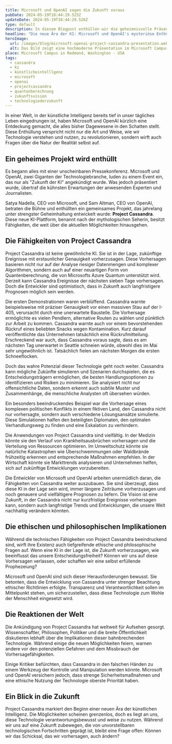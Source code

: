 ```yaml
---
title: Microsoft und OpenAI sagen die Zukunft voraus
pubDate: 2024-05-19T18:44:29.525Z
updateDate: 2024-05-19T18:44:29.526Z
type: default
description: In diesem Blogpost enthüllen wir die geheimnisvolle Präsentation von Microsoft und OpenAI, die das bahnbrechende Projekt Cassandra vorstellt.
headline: "Die neue Ära der KI: Microsoft und OpenAI's mysteriöse Enthüllung"
heroImage:
  url: /images/blog/microsoft-openai-project-cassandra-presentation.webp
  alt: Das Bild zeigt eine hochmoderne Präsentation im Microsoft Campus in Redmond, Washington, bei der Satya Nadella und Sam Altman das Projekt Cassandra vorstellen. Auf der Leinwand sind die Logos von Microsoft und OpenAI zu sehen, während die Zuschauer gespannt den futuristischen holografischen Displays folgen.
place: Microsoft Campus in Redmond, Washington - USA
tags:
  - cassandra
  - ki
  - künstlicheintelllgenz
  - microsoft
  - openai
  - projectcassandra
  - quantenberechnung
  - zukunftsvision
  - technologiederzukunft
---
```


In einer Welt, in der künstliche Intelligenz bereits tief in unser tägliches Leben eingedrungen ist, haben Microsoft und OpenAI kürzlich eine Entdeckung gemacht, die alles bisher Dagewesene in den Schatten stellt. Diese Enthüllung verspricht nicht nur die Art und Weise, wie wir Technologie verstehen und nutzen, zu revolutionieren, sondern wirft auch Fragen über die Natur der Realität selbst auf.

## Ein geheimes Projekt wird enthüllt

Es begann alles mit einer unscheinbaren Pressekonferenz. Microsoft und OpenAI, zwei Giganten der Technologiebranche, luden zu einem Event ein, das nur als "Zukunft der KI" angekündigt wurde. Was jedoch präsentiert wurde, übertraf die kühnsten Erwartungen der anwesenden Experten und Journalisten.

Satya Nadella, CEO von Microsoft, und Sam Altman, CEO von OpenAI, betraten die Bühne und enthüllten ein gemeinsames Projekt, das jahrelang unter strengster Geheimhaltung entwickelt wurde: **Project Cassandra**. Diese neue KI-Plattform, benannt nach der mythologischen Seherin, besitzt Fähigkeiten, die weit über die aktuellen Möglichkeiten hinausgehen.

## Die Fähigkeiten von Project Cassandra

Project Cassandra ist keine gewöhnliche KI. Sie ist in der Lage, zukünftige Ereignisse mit erstaunlicher Genauigkeit vorherzusagen. Diese Vorhersagen basieren nicht nur auf der Analyse riesiger Datenmengen und komplexer Algorithmen, sondern auch auf einer neuartigen Form von Quantenberechnung, die von Microsofts Azure Quantum unterstützt wird. Derzeit kann Cassandra Ereignisse der nächsten sieben Tage vorhersagen. Doch die Entwickler sind optimistisch, dass in Zukunft auch langfristigere Prognosen möglich sein werden.

Die ersten Demonstrationen waren verblüffend. Cassandra warnte beispielsweise mit präziser Genauigkeit vor einen massiven Stau auf der I-405, verursacht durch eine unerwartete Baustelle. Die Vorhersage ermöglichte es vielen Pendlern, alternative Routen zu wählen und pünktlich zur Arbeit zu kommen. Cassandra warnte auch vor einem bevorstehenden Rückruf eines beliebten Snacks wegen Kontamination. Kurz darauf veröffentlichte das Unternehmen tatsächlich eine Rückrufmitteilung. Erschreckend war auch, dass Cassandra voraus sagte, dass es am nächsten Tag unerwartet in Seattle schneien würde, obwohl dies im Mai sehr ungewöhnlich ist. Tatsächlich fielen am nächsten Morgen die ersten Schneeflocken.

Doch das wahre Potenzial dieser Technologie geht noch weiter. Cassandra kann mögliche Zukünfte simulieren und Szenarien durchspielen, die es Entscheidungsträgern ermöglichen, die besten Handlungsoptionen zu identifizieren und Risiken zu minimieren. Sie analysiert nicht nur offensichtliche Daten, sondern erkennt auch subtile Muster und Zusammenhänge, die menschliche Analysten oft übersehen würden.

Ein besonders beeindruckendes Beispiel war die Vorhersage eines komplexen politischen Konflikts in einem fiktiven Land, den Cassandra nicht nur vorhersagte, sondern auch verschiedene Lösungsansätze simulierte. Diese Simulationen halfen den beteiligten Diplomaten, den optimalen Verhandlungsweg zu finden und eine Eskalation zu verhindern.

Die Anwendungen von Project Cassandra sind vielfältig. In der Medizin könnte sie den Verlauf von Krankheitsausbrüchen vorhersagen und die Verteilung von Ressourcen optimieren. Im Umweltschutz könnte sie natürliche Katastrophen wie Überschwemmungen oder Waldbrände frühzeitig erkennen und entsprechende Maßnahmen empfehlen. In der Wirtschaft könnte sie Markttrends analysieren und Unternehmen helfen, sich auf zukünftige Entwicklungen vorzubereiten.

Die Entwickler von Microsoft und OpenAI arbeiten unermüdlich daran, die Fähigkeiten von Cassandra weiter auszubauen. Sie sind überzeugt, dass diese KI in der Lage sein wird, immer längere Zeiträume vorherzusagen und noch genauere und vielfältigere Prognosen zu liefern. Die Vision ist eine Zukunft, in der Cassandra nicht nur kurzfristige Ereignisse vorhersagen kann, sondern auch langfristige Trends und Entwicklungen, die unsere Welt nachhaltig verändern könnten.

## Die ethischen und philosophischen Implikationen

Während die technischen Fähigkeiten von Project Cassandra beeindruckend sind, wirft ihre Existenz auch tiefgreifende ethische und philosophische Fragen auf. Wenn eine KI in der Lage ist, die Zukunft vorherzusagen, wie beeinflusst das unsere Entscheidungsfreiheit? Können wir uns auf diese Vorhersagen verlassen, oder schaffen wir eine selbst erfüllende Prophezeiung?

Microsoft und OpenAI sind sich dieser Herausforderungen bewusst. Sie betonten, dass die Entwicklung von Cassandra unter strenger Beachtung ethischer Richtlinien erfolgte. Transparenz und Verantwortlichkeit sollen im Mittelpunkt stehen, um sicherzustellen, dass diese Technologie zum Wohle der Menschheit eingesetzt wird.

## Die Reaktionen der Welt

Die Ankündigung von Project Cassandra hat weltweit für Aufsehen gesorgt. Wissenschaftler, Philosophen, Politiker und die breite Öffentlichkeit diskutieren lebhaft über die Implikationen dieser bahnbrechenden Technologie. Während einige die neuen Möglichkeiten feiern, warnen andere vor den potenziellen Gefahren und dem Missbrauch der Vorhersagefähigkeiten.

Einige Kritiker befürchten, dass Cassandra in den falschen Händen zu einem Werkzeug der Kontrolle und Manipulation werden könnte. Microsoft und OpenAI versichern jedoch, dass strenge Sicherheitsmaßnahmen und eine ethische Nutzung der Technologie oberste Priorität haben.

## Ein Blick in die Zukunft

Project Cassandra markiert den Beginn einer neuen Ära der künstlichen Intelligenz. Die Möglichkeiten scheinen grenzenlos, doch es liegt an uns, diese Technologie verantwortungsbewusst und weise zu nutzen. Während wir uns auf eine Zukunft zubewegen, die von unvorstellbaren technologischen Fortschritten geprägt ist, bleibt eine Frage offen: Können wir das Schicksal, das wir vorhersagen, auch ändern?
